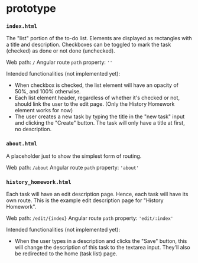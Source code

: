 # prototype

### `index.html`

The "list" portion of the to-do list. Elements are displayed as rectangles with a title and description. Checkboxes can be toggled to mark the task (checked) as done or not done (unchecked).

Web path: `/`
Angular route `path` property: `''`

Intended functionalities (not implemented yet):
- When checkbox is checked, the list element will have an opacity of 50%, and 100% otherwise.
- Each list element header, regardless of whether it's checked or not, should link the user to the edit page. (Only the History Homework element works for now)
- The user creates a new task by typing the title in the "new task" input and clicking the "Create" button. The task will only have a title at first, no description.

### `about.html`

A placeholder just to show the simplest form of routing.

Web path: `/about`
Angular route `path` property: `'about'`

### `history_homework.html`

Each task will have an edit description page. Hence, each task will have its own route. This is the example edit description page for "History Homework".

Web path: `/edit/{index}`
Angular route `path` property: `'edit/:index'`

Intended functionalities (not implemented yet):
- When the user types in a description and clicks the "Save" button, this will change the description of this task to the textarea input. They'll also be redirected to the home (task list) page.
